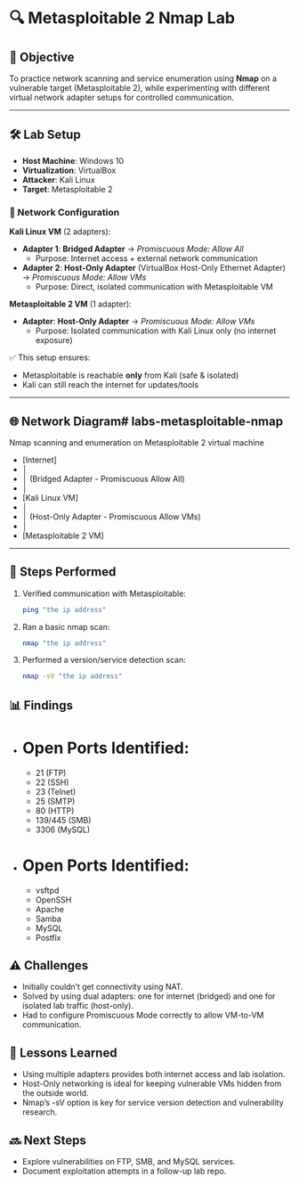 # 🔍 Metasploitable 2 Nmap Lab

## 📝 Objective
To practice network scanning and service enumeration using **Nmap** on a vulnerable target (Metasploitable 2), while experimenting with different virtual network adapter setups for controlled communication.  

---

## 🛠️ Lab Setup
- **Host Machine**: Windows 10  
- **Virtualization**: VirtualBox  
- **Attacker**: Kali Linux  
- **Target**: Metasploitable 2  

### 🔧 Network Configuration
**Kali Linux VM** (2 adapters):  
- **Adapter 1**: **Bridged Adapter** → *Promiscuous Mode: Allow All*  
  - Purpose: Internet access + external network communication  
- **Adapter 2**: **Host-Only Adapter** (VirtualBox Host-Only Ethernet Adapter) → *Promiscuous Mode: Allow VMs*  
  - Purpose: Direct, isolated communication with Metasploitable VM  

**Metasploitable 2 VM** (1 adapter):  
- **Adapter**: **Host-Only Adapter** → *Promiscuous Mode: Allow VMs*  
  - Purpose: Isolated communication with Kali Linux only (no internet exposure)  

✅ This setup ensures:  
- Metasploitable is reachable **only** from Kali (safe & isolated)  
- Kali can still reach the internet for updates/tools  

---

## 🌐 Network Diagram# labs-metasploitable-nmap
Nmap scanning and enumeration on Metasploitable 2 virtual machine 
-   [Internet]
-    │
-    │ (Bridged Adapter - Promiscuous Allow All)
-    │
-    [Kali Linux VM]
-    │
-    │ (Host-Only Adapter - Promiscuous Allow VMs)
-    │
-    [Metasploitable 2 VM]

---

## 🚀 Steps Performed
1. Verified communication with Metasploitable:  
   ```bash
   ping "the ip address"
   ```
2. Ran a basic nmap scan:  
   ```bash
   nmap "the ip address"
   ```
3. Performed a version/service detection scan:  
   ```bash
   nmap -sV "the ip address"
   ```
## 📊 Findings
- # Open Ports Identified:
  -  21 (FTP)
  - 22 (SSH)
  - 23 (Telnet)
  - 25 (SMTP)
  - 80 (HTTP)
  -  139/445 (SMB)
  - 3306 (MySQL)
    
- # Open Ports Identified:
  - vsftpd
  - OpenSSH
  - Apache
  - Samba
  - MySQL
  - Postfix

## ⚠️ Challenges
- Initially couldn’t get connectivity using NAT.
- Solved by using dual adapters: one for internet (bridged) and one for isolated lab traffic (host-only).
- Had to configure Promiscuous Mode correctly to allow VM-to-VM communication.

## 🎯 Lessons Learned
- Using multiple adapters provides both internet access and lab isolation.
- Host-Only networking is ideal for keeping vulnerable VMs hidden from the outside world.
- Nmap’s -sV option is key for service version detection and vulnerability research.

## 🔜 Next Steps
- Explore vulnerabilities on FTP, SMB, and MySQL services.
- Document exploitation attempts in a follow-up lab repo.
  

   

